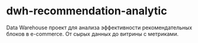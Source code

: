 # dwh-recommendation-analytic
Data Warehouse проект для анализа эффективности рекомендательных блоков в e-commerce. От сырых данных до витрины с метриками.
